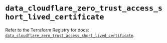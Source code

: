 # `data_cloudflare_zero_trust_access_short_lived_certificate`

Refer to the Terraform Registry for docs: [`data_cloudflare_zero_trust_access_short_lived_certificate`](https://registry.terraform.io/providers/cloudflare/cloudflare/5.10.0/docs/data-sources/zero_trust_access_short_lived_certificate).
